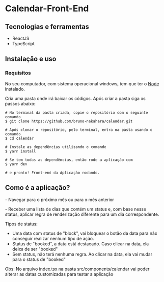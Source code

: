 <h1>Calendar-Front-End</h1>

<h2>Tecnologias e ferramentas</h2>

<ul>
  <li>ReactJS</li>
  <li>TypeScript</li>
</ul>

<h2>Instalação e uso</h2>

<h3>Requisitos</h3>
<p>No seu computador, com sistema operacional windows, tem que ter o <a href="https://nodejs.org/pt-br/download/](https://nodejs.org/en/download/">Node</a> instalado.</p>

<p>Cria uma pasta onde irá baixar os códigos. Após criar a pasta siga os passos abaixo:</p>

```
# No terminal da pasta criada, copie o repositório com o seguinte comando
$ git clone https://github.com/bruno-nakahara/calendar.git

# Após clonar o repositório, pelo terminal, entra na pasta usando o comando
$ cd calendar

# Instale as dependências utilizando o comando 
$ yarn install

# Se tem todas as dependências, então rode a aplicação com
$ yarn dev

# e pronto! Front-end da Aplicação rodando.
```
<h2>Como é a aplicação?</h2>

<p>- Navegar para o próximo mês ou para o mês anterior</p>

<p>- Receber uma lista de dias que contém um status e, com base nesse status, aplicar regra de renderização diferente para um dia correspondente.</p>

<p>Tipos de status:</p>

<ul>
  <li>Uma data com status de "block", vai bloquear o botão da data para não conseguir realizar nenhum tipo de ação.</li>
  <li>Status de "booked", a data está destacado. Caso clicar na data, ela deixa de ser "booked"</li>
  <li>Sem status, não terá nenhuma regra. Ao clicar na data, ela vai mudar para o status de "booked"</li>
</ul>

<p>Obs: No arquivo index.tsx na pasta src/components/calendar vai poder alterar as datas customizadas para testar a aplicação</p>

